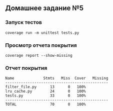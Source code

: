 ## Домашнее задание №5

### Запуск тестов

`coverage run -m unittest tests.py`

### Просмотр отчета покрытия

`coverage report --show-missing`

### Отчет покрытия
````
Name             Stmts   Miss  Cover   Missing
----------------------------------------------
filter_file.py      13      0   100%
lru_cache.py        24      0   100%
tests.py            33      0   100%
----------------------------------------------
TOTAL               70      0   100%
````